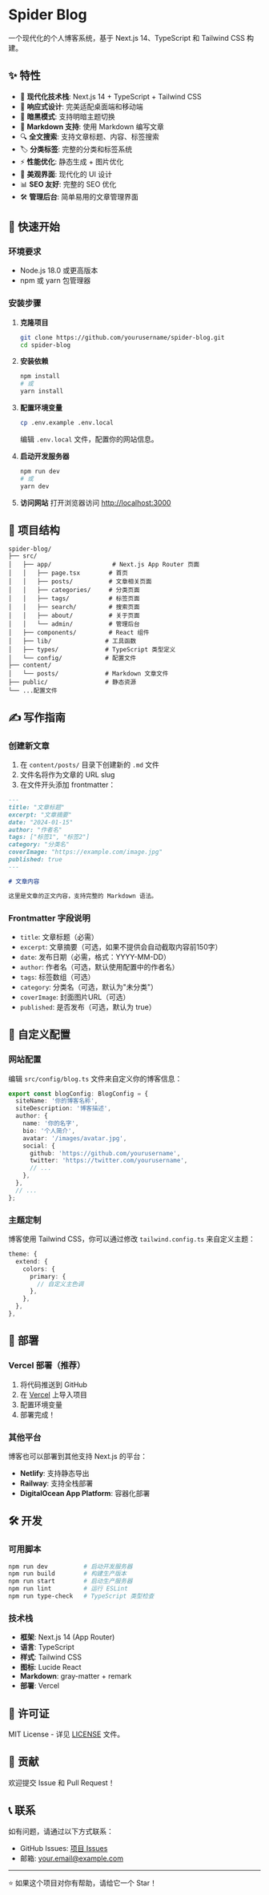 # Spider Blog

一个现代化的个人博客系统，基于 Next.js 14、TypeScript 和 Tailwind CSS 构建。

## ✨ 特性

- 🚀 **现代化技术栈**: Next.js 14 + TypeScript + Tailwind CSS
- 📱 **响应式设计**: 完美适配桌面端和移动端
- 🌙 **暗黑模式**: 支持明暗主题切换
- 📝 **Markdown 支持**: 使用 Markdown 编写文章
- 🔍 **全文搜索**: 支持文章标题、内容、标签搜索
- 🏷️ **分类标签**: 完整的分类和标签系统
- ⚡ **性能优化**: 静态生成 + 图片优化
- 🎨 **美观界面**: 现代化的 UI 设计
- 📊 **SEO 友好**: 完整的 SEO 优化
- 🛠️ **管理后台**: 简单易用的文章管理界面

## 🚀 快速开始

### 环境要求

- Node.js 18.0 或更高版本
- npm 或 yarn 包管理器

### 安装步骤

1. **克隆项目**
   ```bash
   git clone https://github.com/yourusername/spider-blog.git
   cd spider-blog
   ```

2. **安装依赖**
   ```bash
   npm install
   # 或
   yarn install
   ```

3. **配置环境变量**
   ```bash
   cp .env.example .env.local
   ```
   编辑 `.env.local` 文件，配置你的网站信息。

4. **启动开发服务器**
   ```bash
   npm run dev
   # 或
   yarn dev
   ```

5. **访问网站**
   打开浏览器访问 [http://localhost:3000](http://localhost:3000)

## 📁 项目结构

```
spider-blog/
├── src/
│   ├── app/                 # Next.js App Router 页面
│   │   ├── page.tsx        # 首页
│   │   ├── posts/          # 文章相关页面
│   │   ├── categories/     # 分类页面
│   │   ├── tags/           # 标签页面
│   │   ├── search/         # 搜索页面
│   │   ├── about/          # 关于页面
│   │   └── admin/          # 管理后台
│   ├── components/         # React 组件
│   ├── lib/               # 工具函数
│   ├── types/             # TypeScript 类型定义
│   └── config/            # 配置文件
├── content/
│   └── posts/             # Markdown 文章文件
├── public/                # 静态资源
└── ...配置文件
```

## ✍️ 写作指南

### 创建新文章

1. 在 `content/posts/` 目录下创建新的 `.md` 文件
2. 文件名将作为文章的 URL slug
3. 在文件开头添加 frontmatter：

```markdown
---
title: "文章标题"
excerpt: "文章摘要"
date: "2024-01-15"
author: "作者名"
tags: ["标签1", "标签2"]
category: "分类名"
coverImage: "https://example.com/image.jpg"
published: true
---

# 文章内容

这里是文章的正文内容，支持完整的 Markdown 语法。
```

### Frontmatter 字段说明

- `title`: 文章标题（必需）
- `excerpt`: 文章摘要（可选，如果不提供会自动截取内容前150字）
- `date`: 发布日期（必需，格式：YYYY-MM-DD）
- `author`: 作者名（可选，默认使用配置中的作者名）
- `tags`: 标签数组（可选）
- `category`: 分类名（可选，默认为"未分类"）
- `coverImage`: 封面图片URL（可选）
- `published`: 是否发布（可选，默认为 true）

## 🎨 自定义配置

### 网站配置

编辑 `src/config/blog.ts` 文件来自定义你的博客信息：

```typescript
export const blogConfig: BlogConfig = {
  siteName: '你的博客名称',
  siteDescription: '博客描述',
  author: {
    name: '你的名字',
    bio: '个人简介',
    avatar: '/images/avatar.jpg',
    social: {
      github: 'https://github.com/yourusername',
      twitter: 'https://twitter.com/yourusername',
      // ...
    },
  },
  // ...
};
```

### 主题定制

博客使用 Tailwind CSS，你可以通过修改 `tailwind.config.ts` 来自定义主题：

```typescript
theme: {
  extend: {
    colors: {
      primary: {
        // 自定义主色调
      },
    },
  },
},
```

## 🚀 部署

### Vercel 部署（推荐）

1. 将代码推送到 GitHub
2. 在 [Vercel](https://vercel.com) 上导入项目
3. 配置环境变量
4. 部署完成！

### 其他平台

博客也可以部署到其他支持 Next.js 的平台：

- **Netlify**: 支持静态导出
- **Railway**: 支持全栈部署
- **DigitalOcean App Platform**: 容器化部署

## 🛠️ 开发

### 可用脚本

```bash
npm run dev          # 启动开发服务器
npm run build        # 构建生产版本
npm run start        # 启动生产服务器
npm run lint         # 运行 ESLint
npm run type-check   # TypeScript 类型检查
```

### 技术栈

- **框架**: Next.js 14 (App Router)
- **语言**: TypeScript
- **样式**: Tailwind CSS
- **图标**: Lucide React
- **Markdown**: gray-matter + remark
- **部署**: Vercel

## 📝 许可证

MIT License - 详见 [LICENSE](LICENSE) 文件。

## 🤝 贡献

欢迎提交 Issue 和 Pull Request！

## 📞 联系

如有问题，请通过以下方式联系：

- GitHub Issues: [项目 Issues](https://github.com/yourusername/spider-blog/issues)
- 邮箱: your.email@example.com

---

⭐ 如果这个项目对你有帮助，请给它一个 Star！
